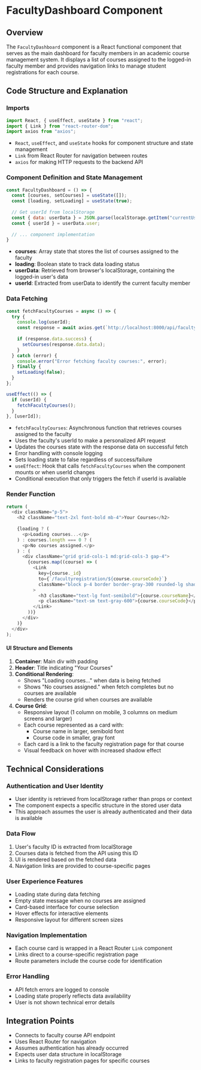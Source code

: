 # FacultyDashboard Component 

## Overview
The `FacultyDashboard` component is a React functional component that serves as the main dashboard for faculty members in an academic course management system. It displays a list of courses assigned to the logged-in faculty member and provides navigation links to manage student registrations for each course.

## Code Structure and Explanation

### Imports
```javascript
import React, { useEffect, useState } from "react";
import { Link } from "react-router-dom";
import axios from "axios";
```

- `React`, `useEffect`, and `useState` hooks for component structure and state management
- `Link` from React Router for navigation between routes
- `axios` for making HTTP requests to the backend API

### Component Definition and State Management
```javascript
const FacultyDashboard = () => {
  const [courses, setCourses] = useState([]);
  const [loading, setLoading] = useState(true);
  
  // Get userId from localStorage
  const { data: userData } = JSON.parse(localStorage.getItem("currentUser"));
  const { userId } = userData.user;
  
  // ... component implementation
}
```

- **courses**: Array state that stores the list of courses assigned to the faculty
- **loading**: Boolean state to track data loading status
- **userData**: Retrieved from browser's localStorage, containing the logged-in user's data
- **userId**: Extracted from userData to identify the current faculty member

### Data Fetching
```javascript
const fetchFacultyCourses = async () => {
  try {
    console.log(userId);
    const response = await axios.get(`http://localhost:8000/api/facultyCourse/courses/${userId}`);
    
    if (response.data.success) {
      setCourses(response.data.data);
    }
  } catch (error) {
    console.error("Error fetching faculty courses:", error);
  } finally {
    setLoading(false);
  }
};

useEffect(() => {
  if (userId) {
    fetchFacultyCourses();
  }
}, [userId]);
```

- `fetchFacultyCourses`: Asynchronous function that retrieves courses assigned to the faculty
- Uses the faculty's userId to make a personalized API request
- Updates the courses state with the response data on successful fetch
- Error handling with console logging
- Sets loading state to false regardless of success/failure
- `useEffect`: Hook that calls `fetchFacultyCourses` when the component mounts or when userId changes
- Conditional execution that only triggers the fetch if userId is available

### Render Function
```javascript
return (
  <div className="p-5">
    <h2 className="text-2xl font-bold mb-4">Your Courses</h2>
    
    {loading ? (
      <p>Loading courses...</p>
    ) : courses.length === 0 ? (
      <p>No courses assigned.</p>
    ) : (
      <div className="grid grid-cols-1 md:grid-cols-3 gap-4">
        {courses.map((course) => (
          <Link
            key={course._id}
            to={`/facultyregistration/${course.courseCode}`}
            className="block p-4 border border-gray-300 rounded-lg shadow-md hover:shadow-lg transition"
          >
            <h3 className="text-lg font-semibold">{course.courseName}</h3>
            <p className="text-sm text-gray-600">{course.courseCode}</p>
          </Link>
        ))}
      </div>
    )}
  </div>
);
```

#### UI Structure and Elements
1. **Container**: Main div with padding
2. **Header**: Title indicating "Your Courses"
3. **Conditional Rendering**:
   - Shows "Loading courses..." when data is being fetched
   - Shows "No courses assigned." when fetch completes but no courses are available
   - Renders the course grid when courses are available
4. **Course Grid**:
   - Responsive layout (1 column on mobile, 3 columns on medium screens and larger)
   - Each course represented as a card with:
     - Course name in larger, semibold font
     - Course code in smaller, gray font
   - Each card is a link to the faculty registration page for that course
   - Visual feedback on hover with increased shadow effect

## Technical Considerations

### Authentication and User Identity
- User identity is retrieved from localStorage rather than props or context
- The component expects a specific structure in the stored user data
- This approach assumes the user is already authenticated and their data is available

### Data Flow
1. User's faculty ID is extracted from localStorage
2. Courses data is fetched from the API using this ID
3. UI is rendered based on the fetched data
4. Navigation links are provided to course-specific pages

### User Experience Features
- Loading state during data fetching
- Empty state message when no courses are assigned
- Card-based interface for course selection
- Hover effects for interactive elements
- Responsive layout for different screen sizes

### Navigation Implementation
- Each course card is wrapped in a React Router `Link` component
- Links direct to a course-specific registration page
- Route parameters include the course code for identification

### Error Handling
- API fetch errors are logged to console
- Loading state properly reflects data availability
- User is not shown technical error details

## Integration Points
- Connects to faculty course API endpoint
- Uses React Router for navigation
- Assumes authentication has already occurred
- Expects user data structure in localStorage
- Links to faculty registration pages for specific courses